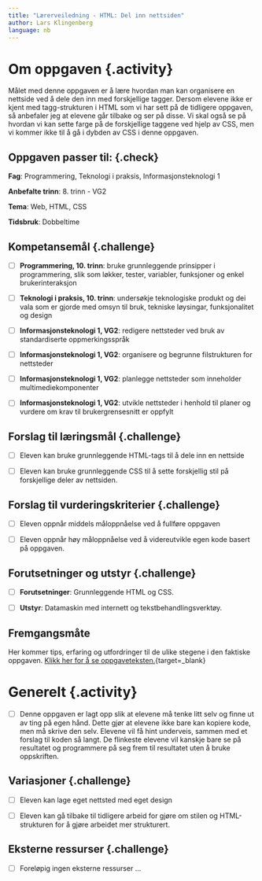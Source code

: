 ```yaml
---
title: "Lærerveiledning - HTML: Del inn nettsiden"
author: Lars Klingenberg
language: nb
---
```



# Om oppgaven {.activity}

Målet med denne oppgaven er å lære hvordan man kan organisere en nettside ved å
dele den inn med forskjellige tagger. Dersom elevene ikke er kjent med
tagg-strukturen i HTML som vi har sett på de tidligere oppgaven, så anbefaler
jeg at elevene går tilbake og ser på disse. Vi skal også se på hvordan vi kan
sette farge på de forskjellige taggene ved hjelp av CSS, men vi kommer ikke til
å gå i dybden av CSS i denne oppgaven.

## Oppgaven passer til: {.check}

__Fag__: Programmering, Teknologi i praksis, Informasjonsteknologi 1

__Anbefalte trinn__: 8. trinn - VG2

__Tema__: Web, HTML, CSS

__Tidsbruk__: Dobbeltime

## Kompetansemål {.challenge}

- [ ] __Programmering, 10. trinn__: bruke grunnleggende prinsipper i
  programmering, slik som løkker, tester, variabler, funksjoner og enkel
  brukerinteraksjon

- [ ] __Teknologi i praksis, 10. trinn__: undersøkje teknologiske produkt og dei
  vala som er gjorde med omsyn til bruk, tekniske løysingar, funksjonalitet og
  design

- [ ] __Informasjonsteknologi 1, VG2__: redigere nettsteder ved bruk av
  standardiserte oppmerkingsspråk

- [ ] __Informasjonsteknologi 1, VG2__: organisere og begrunne filstrukturen for
  nettsteder

- [ ] __Informasjonsteknologi 1, VG2__: planlegge nettsteder som inneholder
  multimediekomponenter

- [ ] __Informasjonsteknologi 1, VG2__: utvikle nettsteder i henhold til planer
  og vurdere om krav til brukergrensesnitt er oppfylt

## Forslag til læringsmål {.challenge}

- [ ] Eleven kan bruke grunnleggende HTML-tags til å dele inn en nettside

- [ ] Eleven kan bruke grunnleggende CSS til å sette forskjellig stil på
  forskjellige deler av nettsiden.

## Forslag til vurderingskriterier {.challenge}

- [ ] Eleven oppnår middels måloppnåelse ved å fullføre oppgaven

- [ ] Eleven oppnår høy måloppnåelse ved å videreutvikle egen kode basert på
  oppgaven.

## Forutsetninger og utstyr {.challenge}

- [ ] __Forutsetninger__: Grunnleggende HTML og CSS.

- [ ] __Utstyr__: Datamaskin med internett og tekstbehandlingsverktøy.

## Fremgangsmåte

Her kommer tips, erfaring og utfordringer til de ulike stegene i den faktiske
oppgaven. [Klikk her for å se
oppgaveteksten.](../del_inn_nettsiden/del_inn_nettsiden.html){target=_blank}


# Generelt {.activity}

- [ ] Denne oppgaven er lagt opp slik at elevene må tenke litt selv og finne ut
  av ting på egen hånd. Dette gjør at elevene ikke bare kan kopiere kode, men må
  skrive den selv. Elevene vil få hint underveis, sammen med et forslag til
  koden så langt. De flinkeste elevene vil kanskje bare se på resultatet og
  programmere på seg frem til resultatet uten å bruke oppskriften.

## Variasjoner {.challenge}

- [ ] Eleven kan lage eget nettsted med eget design

- [ ] Eleven kan gå tilbake til tidligere arbeid for gjøre om stilen og
  HTML-strukturen for å gjøre arbeidet mer strukturert.

## Eksterne ressurser {.challenge}

- [ ] Foreløpig ingen eksterne ressurser ...
